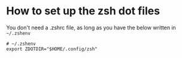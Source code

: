 # How to set up the zsh dot files

You don't need a .zshrc file, as long as you have the below written in `~/.zshenv`

```
# ~/.zshenv
export ZDOTDIR="$HOME/.config/zsh"
```
